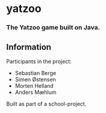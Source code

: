 # yatzoo
### The Yatzoo game built on Java.

## Information
Participants in the project:
- Sebastian Berge
- Simen Østensen
- Morten Helland
- Anders Mæhlum

Built as part of a school-project.

